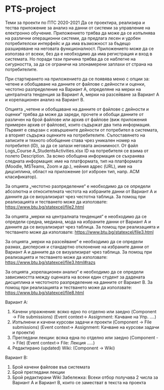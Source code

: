 # PTS-project
Теми за проекти по ПТС 2020-2021
Да се проектира, реализира и тества приложение за анализ на данни от системи за
управление на електронно обучение. Приложението трябва да може да се изпълнява на
различни операционни системи, да предлага лесен и удобен потребителски интерфейс и да
има възможност за бъдещо разширяване на неговата функционалност. Приложението
може да се използва от всеки, без да е необходимо да има регистрация и вход в системата.
Но поради тази причина трябва да се наблегне на сигурността, за да се ограничи на
злонамерени заплахи от страна на потребителите.

При стартирането на приложението да се появява меню с опции за: четене и обобщаване
на данните от файлове с дейности и оценки, честотно разпределение на Вариант А,
определяне на мерки на централната тенденция за Вариант A, мерки на разсейване за
Вариант A и корелационен анализ на Вариант B.

Опцията „четене и обобщаване на данните от файлове с дейности и оценки“ трябва да може
да зареди, прочете и обобщи данните от различен на брой файлове или архив от файлове
(виж приложения примерен архив от файлове), които съдържат два типа информация.
Първият е свързан с извършените дейности от потребител в системата, а вторият съдържа
оценките на потребителите. Съпоставянето на записите и тяхното обобщение става чрез
уникален номер на потребител (ID), за да се запази неговата анонимност. От файл
Logs_Course A_StudentsActivities.xlsx ID на потребителя се взима от полето Description. За
всяко обобщена информация се съхранява следната информация: име на платформата, тип
на платформата (Moodle, MSTeams, Zoom и др.), нейния адрес (URL), име на дицсиплина,
област на приложение (от изброен тип, напр. ACM класификатор).

За опцията „честотно разпределение“ е необходимо да се определи абсолютна и
относителната честота на избраните данни от Вариант А и данните да се визуализират чрез
честотна таблица. За помощ при реализацията и тестването може да използвате:
https://www.btu.bg/statexcel/file2.html

За опцията „мерки на централната тенденция“ е необходимо да се определи средна,
медиана, мода на избраните данни от Вариант А и данните да се визуализират чрез
таблица. За помощ при реализацията и тестването може да използвате:
https://www.btu.bg/statexcel/file3.html

За опцията „мерки на разсейване“ е необходимо да се определи размах, дисперсия и
стандартно отклонение на избраните данни от Вариант А и данните да се визуализират
чрез таблица. За помощ при реализацията и тестването може да използвате:
https://www.btu.bg/statexcel/file3.html#razs

За опцията „корелационен анализ“ е необходимо да се определи зависимостта между
оценката на всеки един студент за дадената дисциплина и честотното разпределение на
данните от Вариант B. За помощ при реализацията и тестването може да използвате:
https://www.btu.bg/statexcel/file8.html

Вариант А:
1. Качени упражнения: всяко едно по отделно или заедно (Component -> File
submissions) (Event context-> Assignment: Качване на Упр. ….)
2. Изпълнени и качени курсови задачи и проекти (Component -> File submissions) (Event
context-> Assignment: Качване на курсови задачи и проекти)
3. Прегледани лекции: всяка една по отделно или заедно (Component -> File) (Event
context-> File: Лекция …..)
4. Редактирано (updated) Wiki: (Component -> Wiki)

Вариант B:
1. Брой качени файлове във системата
2. Брой прегледани лекции
3. Брой редактирани Wiki
Забележка: Всеки отбор получава 2 числа за Вариант А и Вариант B, които се заместват в
текста на проекта
